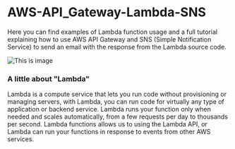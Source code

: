 # AWS-API_Gateway-Lambda-SNS

Here you can find examples of Lambda function usage and a full tutorial explaining how to use AWS API Gateway and SNS (Simple Notification Service) to send an email with the response from the Lambda source code.

![This is image](https://user-images.githubusercontent.com/6509926/52906603-cbb6cb80-3214-11e9-8a97-a5ea2d4036d3.png)

### **A little about "Lambda"**
[^note]:
Lambda is a compute service that lets you run code without provisioning or managing servers, with Lambda, you can run code for virtually any type of application or backend service.
Lambda runs your function only when needed and scales automatically, from a few requests per day to thousands per second.
Lambda functions allows us to using the Lambda API, or Lambda can run your functions in response to events from other AWS services.
